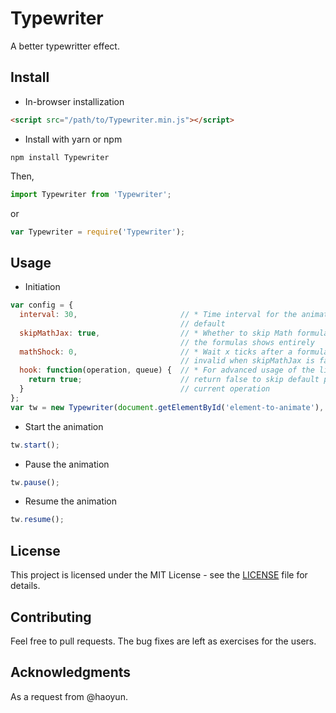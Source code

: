 # Typewriter
A better typewritter effect. 

## Install
* In-browser installization
```html
<script src="/path/to/Typewriter.min.js"></script>
```
* Install with yarn or npm
```
npm install Typewriter
```
Then, 
```js
import Typewriter from 'Typewriter';
```
or
```js
var Typewriter = require('Typewriter');
```

## Usage
* Initiation
```js
var config = {
  interval: 30,                       // * Time interval for the animation, 30 by
                                      // default
  skipMathJax: true,                  // * Whether to skip Math formulas so that
                                      // the formulas shows entirely
  mathShock: 0,                       // * Wait x ticks after a formula is shown;
                                      // invalid when skipMathJax is false
  hook: function(operation, queue) {  // * For advanced usage of the library;
    return true;                      // return false to skip default process of
  }                                   // current operation
};
var tw = new Typewriter(document.getElementById('element-to-animate'), config);
```

* Start the animation
```js
tw.start();
```

* Pause the animation
```js
tw.pause();
```

* Resume the animation
```js
tw.resume();
```

## License
This project is licensed under the MIT License - see the [LICENSE](LICENSE) file for details.

## Contributing
Feel free to pull requests. The bug fixes are left as exercises for the users. 

## Acknowledgments
As a request from @haoyun. 